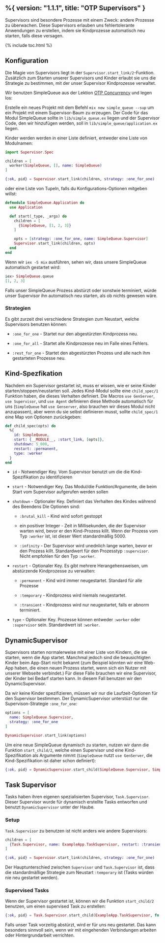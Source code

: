 %{
  version: "1.1.1",
  title: "OTP Supervisors"
}
---

Supervisors sind besondere Prozesse mit einem Zweck: andere Prozesse zu überwachen. Diese Supervisors erlauben uns fehlertolerante Anwendungen zu erstellen, indem sie Kindprozesse automatisch neu starten, falls diese versagen.

{% include toc.html %}

## Konfiguration

Die Magie von Supervisors liegt in der `Supervisor.start_link/2`-Funktion. Zusätzlich zum Starten unserer Supervisors und Kinder erlaubt sie uns die Strategie zu bestimmen, mit der unser Supervisor Kindprozesse verwaltet.

Wir benutzen SimpleQueue aus der Lektion [OTP Concurrency](../../advanced/otp-concurrency) und legen los:

Erstelle ein neues Projekt mit dem Befehl `mix new simple_queue --sup` um ein Projekt mit einem Supervisor-Baum zu erzeugen. Der Code für das Modul SimpleQueue sollte in `lib/simple_queue.ex` liegen und der Supervisor Code, den wir hinzufügen werden, soll in `lib/simple_queue/application.ex` liegen.

Kinder werden werden in einer Liste definiert, entweder eine Liste von Modulnamen:

```elixir
import Supervisor.Spec

children = [
  worker(SimpleQueue, [], name: SimpleQueue)
]

{:ok, pid} = Supervisor.start_link(children, strategy: :one_for_one)
```
oder eine Liste von Tupeln, falls du Konfigurations-Optionen mitgeben willst:

```elixir
defmodule SimpleQueue.Application do
  use Application

  def start(_type, _args) do
    children = [
      {SimpleQueue, [1, 2, 3]}
    ]

    opts = [strategy: :one_for_one, name: SimpleQueue.Supervisor]
    Supervisor.start_link(children, opts)
  end
end
```
Wenn wir `iex -S mix` ausführen, sehen wir, dass unsere SimpleQueue automatisch gestartet wird:

```elixir
iex> SimpleQueue.queue
[1, 2, 3]
```

Falls unser SimpleQueue Prozess abstürzt oder sonstwie terminiert, würde unser Supervisor ihn automatisch neu starten, als ob nichts gewesen wäre.

### Strategien

Es gibt zurzeit drei verschiedene Strategien zum Neustart, welche Supervisors benutzen können:

+ `:one_for_one` - Startet nur den abgestürzten Kindprozess neu.

+ `:one_for_all` - Startet alle Kindprozesse neu im Falle eines Fehlers.

+ `:rest_for_one` - Startet den abgestürzten Prozess und alle nach ihm gestarteten Prozesse neu.

## Kind-Spezfikation

Nachdem ein Supervisor gestartet ist, muss er wissen, wie er seine Kinder starten/stoppen/neustarten soll.
Jedes Kind-Modul sollte eine `child_spec/1` Funktion haben, die dieses Verhalten definiert.
Die Macros `use GenServer`, `use Supervisor`, und `use Agent` definieren diese Methode automatisch für uns (`SimpleQueue` hat `use Genserver`, also brauchen wir dieses Modul nicht anzupassen), aber wenn du sie selbst definieren musst, sollte `child_spec/1` eine Map von Optionen zurückgeben:

```elixir
def child_spec(opts) do
  %{
    id: SimpleQueue,
    start: {__MODULE__, :start_link, [opts]},
    shutdown: 5_000,
    restart: :permanent,
    type: :worker
  }
end
```

+ `id` - Notwendiger Key.
Vom Supervisor benutzt um die die Kind-Spezifikation zu identifizieren

+ `start` - Notwendiger Key.
Das Modul/die Funktion/Argumente, die beim Start vom Supervisor aufgerufen werden sollen

+ `shutdown` - Optionaler Key.
Definiert das Verhalten des Kindes während des Beendens
Die Optionen sind:

  + `:brutal_kill` - Kind wird sofort gestoppt

  + ein positiver Integer - Zeit in Millisekunden, die der Supervisor warten wird, bevor er den Kind-Prozess killt.
  Wenn der Prozess vom Typ `:worker` ist, ist dieser Wert standardmäßig 5000.

  + `:infinity` - Der Supervisor wird unednlich lange warten, bevor er den Prozess killt.
Standardwert für den Prozesstyp `:supervisor`.
Nicht empfohlen für den Typ `:worker`.

+ `restart` - Optionaler Key.
Es gibt mehrere Herangehensweisen, um abstürzende Kindprozesse zu verwalten:

  + `:permanent` - Kind wird immer neugestartet.
Standard für alle Prozesse

  + `:temporary` - Kindprozess wird niemals neugestartet.

  + `:transient` - Kindprozess wird nur neugestartet, falls er abnorm terminiert.

+ `type` - Optionaler Key.
Prozesse können entweder `:worker` oder `:supervisor` sein.
Standardwert ist `:worker`.

## DynamicSupervisor

Supervisors starten normalerweise mit einer Liste von Kindern, die sie starten, wenn die App startet.
Manchmal jedoch sind die beausichtigten Kinder beim App-Start nicht bekannt (zum Beispiel könnten wir eine Web-App haben, die einen neuen Prozess startet, wenn sich ein Nutzer mit unserer Webseite verbindet.)
Für diese Fälle brauchen wir eine Supervisor, der Kinder bei Bedarf starten kann.
In diesem Fall benutzen wir den DynamicSupervisor.

Da wir keine Kinder spezifizieren, müssen wir nur die Laufzeit-Optionen für den Supervisor bestimmen.
Der DynamicSupervisor unterstüzt nur die Supervison-Strategie `:one_for_one`:

```elixir
options = [
  name: SimpleQueue.Supervisor,
  strategy: :one_for_one
]

DynamicSupervisor.start_link(options)
```
Um eine neue SimpleQueue dynamisch zu starten, nutzen wir dann die Funktion `start_child/2`, welche einen Supervisor und eine Kind-Spezifikation als Argumente nimmt (`SimpleQueue` nutzt `use GenServer`, die Kind-Spezifikation ist daher schon definiert):

```elixir
{:ok, pid} = DynamicSupervisor.start_child(SimpleQueue.Supervisor, SimpleQueue)
```

## Task Supervisor

Tasks haben ihren eigenen spezialisierten Supervisor, `Task.Supervisor`. Dieser Supervisor wurde für dynamisch erstellte Tasks entworfen und benutzt `DynamicSupervisor` unter der Haube.

### Setup

`Task.Supervisor` zu benutzen ist nicht anders wie andere Supervisors:

```elixir
children = [
  {Task.Supervisor, name: ExampleApp.TaskSupervisor, restart: :transient}
]

{:ok, pid} = Supervisor.start_link(children, strategy: :one_for_one)
```

Der Hauptunterschied zwischen `Supervisor` und `Task.Supervisor` ist, dass die standardmäßige Strategie zum Neustart `:temporary` ist (Tasks würden nie neu gestartet werden).

### Supervised Tasks

Wenn der Supervisor gestartet ist, können wir die Funktion `start_child/2` benutzen, um einen supervised Task zu erstellen:

```elixir
{:ok, pid} = Task.Supervisor.start_child(ExampleApp.TaskSupervisor, fn -> background_work end)
```

Falls unser Task vorzeitig abstürzt, wird er für uns neu gestartet. Das kann besonders sinnvoll sein, wenn wir mit eingehenden Verbindungen arbeiten oder Hintergrundarbeit verrichten.
